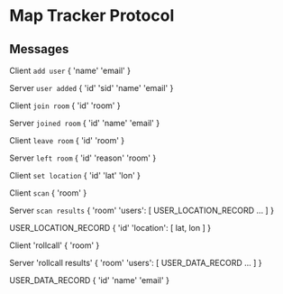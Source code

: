 Map Tracker Protocol
====================

Messages
--------

Client `add user`
    {
        'name'
        'email'
    }

Server `user added`
    {
        'id'
        'sid'
        'name'
        'email'
    }

Client `join room`
    {
        'id'
        'room'
    }

Server `joined room`
{
    'id'
    'name'
    'email'
}

Client `leave room`
    {
        'id'
        'room'
    }

Server `left room`
    {
        'id'
        'reason'
        'room'
    }
    
Client `set location`
    {
        'id'
        'lat'
        'lon'
    }
    
Client `scan`
    {
        'room'
    }

Server `scan results`
    {
        'room'
        'users': [ USER_LOCATION_RECORD ... ]
    }

USER_LOCATION_RECORD
    {
        'id'
        'location': [ lat, lon ]
    }

Client 'rollcall'
    {
        'room'
    }

Server 'rollcall results'
    {
        'room'
        'users': [ USER_DATA_RECORD ... ]
    }

USER_DATA_RECORD
    {
        'id'
        'name'
        'email'
    }